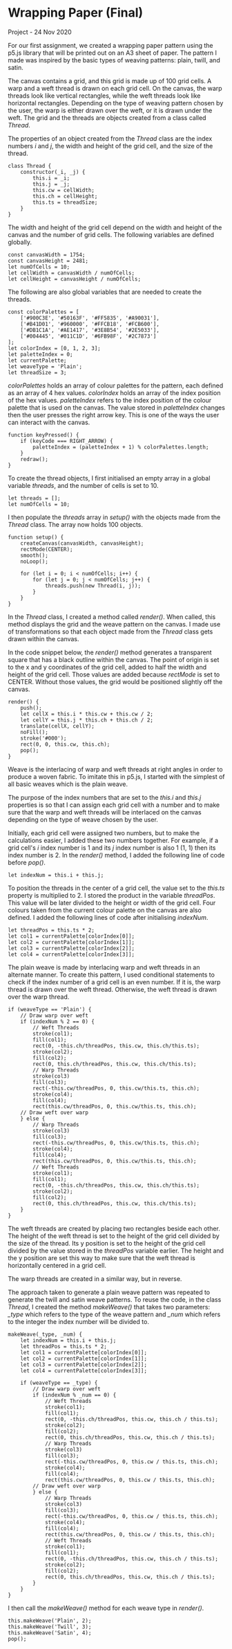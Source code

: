 <!-- # Creative Coding CA1 – Wrapping Paper

![Screenshot of the Canvas](https://github.com/IADT-John-Montayne/shape-pattern-jurizzarc/blob/master/Main%20Exercises/wrapping-paper/canvas_screenshot.png)

**To customise the wrapping paper**
- Press the right arrow key to change the colour palette.
- Use the GUI on the upper right side of the screen. *showGrid* displays the cells where each thread is drawn in. *showIndex* displays the index number of each cell. You can select the type of basic weave pattern from the *weaveTypes* select element. The width or height of the cell is divided by the *threadSize*. *hasBlendMode* applies the blendMode(MULTIPLY), and blends the colours of the thread.
- To save the pattern, right click on the canvas, and select *Save Image As...*

---

Samples of weave patterns are in the *samples* folder. -->

# Wrapping Paper (Final)
Project - 24 Nov 2020

For our first assignment, we created a wrapping paper pattern using the p5.js library that will be printed out on an A3 sheet of paper. The pattern I made was inspired by the basic types of weaving patterns: plain, twill, and satin.

The canvas contains a grid, and this grid is made up of 100 grid cells. A warp and a weft thread is drawn on each grid cell. On the canvas, the warp threads look like vertical rectangles, while the weft threads look like horizontal rectangles. Depending on the type of weaving pattern chosen by the user, the warp is either drawn over the weft, or it is drawn under the weft. The grid and the threads are objects created from a class called *Thread*.

The properties of an object created from the *Thread* class are the index numbers *i* and *j*, the width and height of the grid cell, and the size of the thread. 

```
class Thread {
    constructor(_i, _j) {
        this.i = _i;
        this.j = _j;
        this.cw = cellWidth;
        this.ch = cellHeight;
        this.ts = threadSize;
    }
}
```

The width and height of the grid cell depend on the width and height of the canvas and the number of grid cells. The following variables are defined globally.

```
const canvasWidth = 1754;
const canvasHeight = 2481;
let numOfCells = 10;
let cellWidth = canvasWidth / numOfCells;
let cellHeight = canvasHeight / numOfCells;
```

The following are also global variables that are needed to create the threads.

```
const colorPalettes = [
    ['#900C3E', '#50163F', '#FF5835', '#A90031'],
    ['#B41D01', '#960000', '#FFCB18', '#FCB600'],
    ['#DB1C1A', '#AE1417', '#3E8B54', '#2E5033'],
    ['#004445', '#011C1D', '#6FB98F', '#2C7873']
];
let colorIndex = [0, 1, 2, 3];
let paletteIndex = 0;
let currentPalette;
let weaveType = 'Plain';
let threadSize = 3;
```

*colorPalettes* holds an array of colour palettes for the pattern, each defined as an array of 4 hex values. *colorIndex* holds an array of the index position of the hex values. *paletteIndex* refers to the index position of the colour palette that is used on the canvas. The value stored in *paletteIndex* changes then the user presses the right arrow key. This is one of the ways the user can interact with the canvas.

```
function keyPressed() {
    if (keyCode === RIGHT_ARROW) {
        paletteIndex = (paletteIndex + 1) % colorPalettes.length;
    } 
    redraw();
}
```

To create the thread objects, I first initialised an empty array in a global variable *threads*, and the number of cells is set to 10.

```
let threads = [];
let numOfCells = 10;
```

I then populate the *threads* array in *setup()* with the objects made from the *Thread* class. The array now holds 100 objects.

```
function setup() {
    createCanvas(canvasWidth, canvasHeight);
    rectMode(CENTER);
    smooth();
    noLoop();

    for (let i = 0; i < numOfCells; i++) {
        for (let j = 0; j < numOfCells; j++) {
            threads.push(new Thread(i, j));
        }
    }
}
```

In the *Thread* class, I created a method called *render()*. When called, this method displays the grid and the weave pattern on the canvas. I made use of transformations so that each object made from the *Thread* class gets drawn within the canvas. 

In the code snippet below, the *render()* method generates a transparent square that has a black outline within the canvas. The point of origin is set to the x and y coordinates of the grid cell, added to half the width and height of the grid cell. Those values are added because *rectMode* is set to CENTER. Without those values, the grid would be positioned slightly off the canvas.

```
render() {
    push();
    let cellX = this.i * this.cw + this.cw / 2;
    let cellY = this.j * this.ch + this.ch / 2;
    translate(cellX, cellY);
    noFill();
    stroke('#000');
    rect(0, 0, this.cw, this.ch);
    pop();
}
```

Weave is the interlacing of warp and weft threads at right angles in order to produce a woven fabric. To imitate this in p5.js, I started with the simplest of all basic weaves which is the plain weave. 

The purpose of the index numbers that are set to the *this.i* and *this.j* properties is so that I can assign each grid cell with a number and to make sure that the warp and weft threads will be interlaced on the canvas depending on the type of weave chosen by the user. 

Initially, each grid cell were assigned two numbers, but to make the calculations easier, I added these two numbers together. For example, if a grid cell's *i* index number is 1 and its *j* index number is also 1 (1, 1) then its index number is 2. In the *render()* method, I added the following line of code before *pop()*.

```
let indexNum = this.i + this.j;
```

To position the threads in the center of a grid cell, the value set to the *this.ts* property is multiplied to 2. I stored the product in the variable *threadPos*. This value will be later divided to the height or width of the grid cell. Four colours taken from the current colour palette on the canvas are also defined. I added the following lines of code after initialising *indexNum*.

```
let threadPos = this.ts * 2;
let col1 = currentPalette[colorIndex[0]];
let col2 = currentPalette[colorIndex[1]];
let col3 = currentPalette[colorIndex[2]];
let col4 = currentPalette[colorIndex[3]];
```

The plain weave is made by interlacing warp and weft threads in an alternate manner. To create this pattern, I used conditional statements to check if the index number of a grid cell is an even number. If it is, the warp thread is drawn over the weft thread. Otherwise, the weft thread is drawn over the warp thread.

```
if (weaveType == 'Plain') {
    // Draw warp over weft
    if (indexNum % 2 == 0) {
        // Weft Threads
        stroke(col1);
        fill(col1);
        rect(0, -this.ch/threadPos, this.cw, this.ch/this.ts);
        stroke(col2);
        fill(col2);
        rect(0, this.ch/threadPos, this.cw, this.ch/this.ts);
        // Warp Threads
        stroke(col3)
        fill(col3);
        rect(-this.cw/threadPos, 0, this.cw/this.ts, this.ch);
        stroke(col4);
        fill(col4);
        rect(this.cw/threadPos, 0, this.cw/this.ts, this.ch);
    // Draw weft over warp
    } else {
        // Warp Threads
        stroke(col3)
        fill(col3);
        rect(-this.cw/threadPos, 0, this.cw/this.ts, this.ch);
        stroke(col4);
        fill(col4);
        rect(this.cw/threadPos, 0, this.cw/this.ts, this.ch);
        // Weft Threads
        stroke(col1);
        fill(col1);
        rect(0, -this.ch/threadPos, this.cw, this.ch/this.ts);
        stroke(col2);
        fill(col2);
        rect(0, this.ch/threadPos, this.cw, this.ch/this.ts);
    }
}
```

The weft threads are created by placing two rectangles beside each other. The height of the weft thread is set to the height of the grid cell divided by the size of the thread. Its y position is set to the height of the grid cell divided by the value stored in the *threadPos* variable earlier. The height and the y position are set this way to make sure that the weft thread is horizontally centered in a grid cell. 

The warp threads are created in a similar way, but in reverse. 

The approach taken to generate a plain weave pattern was repeated to generate the twill and satin weave patterns. To reuse the code, in the class *Thread*, I created the method *makeWeave()* that takes two parameters: *_type* which refers to the type of the weave pattern and *_num* which refers to the integer the index number will be divided to.

```
makeWeave(_type, _num) {
    let indexNum = this.i + this.j;
    let threadPos = this.ts * 2; 
    let col1 = currentPalette[colorIndex[0]];
    let col2 = currentPalette[colorIndex[1]];
    let col3 = currentPalette[colorIndex[2]];
    let col4 = currentPalette[colorIndex[3]];

    if (weaveType == _type) {
        // Draw warp over weft
        if (indexNum % _num == 0) {
            // Weft Threads
            stroke(col1);
            fill(col1);
            rect(0, -this.ch/threadPos, this.cw, this.ch / this.ts);
            stroke(col2);
            fill(col2);
            rect(0, this.ch/threadPos, this.cw, this.ch / this.ts);
            // Warp Threads
            stroke(col3)
            fill(col3);
            rect(-this.cw/threadPos, 0, this.cw / this.ts, this.ch);
            stroke(col4);
            fill(col4);
            rect(this.cw/threadPos, 0, this.cw / this.ts, this.ch);
        // Draw weft over warp
        } else {
            // Warp Threads
            stroke(col3)
            fill(col3);
            rect(-this.cw/threadPos, 0, this.cw / this.ts, this.ch);
            stroke(col4);
            fill(col4);
            rect(this.cw/threadPos, 0, this.cw / this.ts, this.ch);
            // Weft Threads
            stroke(col1);
            fill(col1);
            rect(0, -this.ch/threadPos, this.cw, this.ch / this.ts);
            stroke(col2);
            fill(col2);
            rect(0, this.ch/threadPos, this.cw, this.ch / this.ts);
        }
    }
}
```

I then call the *makeWeave()* method for each weave type in *render()*.

```
this.makeWeave('Plain', 2);
this.makeWeave('Twill', 3);
this.makeWeave('Satin', 4);
pop();
```
